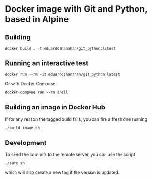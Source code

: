 # Docker image with Git and Python, based in Alpine

## Building

```
docker build . -t eduardoshanahan/git_python:latest
```

## Running an interactive test

```
docker run --rm -it eduardoshanahan/git_python:latest
```

Or with Docker Compose

```
docker-compose run --rm shell
```

## Building an image in Docker Hub

If for any reason the tagged build fails, you can fire a fresh one running

```
./build_image.sh
```

## Development

To send the commits to the remote server, you can use the script

```
./save.sh
```

which will also create a new tag if the version is updated.
